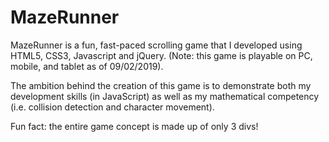 # MazeRunner
MazeRunner is a fun, fast-paced scrolling game that I developed using HTML5, CSS3, Javascript and jQuery. (Note: this game is playable on PC, mobile, and tablet as of 09/02/2019).

The ambition behind the creation of this game is to demonstrate both my development skills (in JavaScript) as well as my mathematical competency (i.e. collision detection and character movement). 

Fun fact: the entire game concept is made up of only 3 divs!
